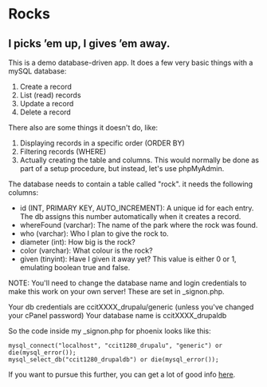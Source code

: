 # Rocks
## I picks ’em up, I gives ’em away.

This is a demo database-driven app. It does a few very basic things with a mySQL database:

1. Create a record
2. List (read) records
3. Update a record
4. Delete a record

There also are some things it doesn't do, like:

1. Displaying records in a specific order (ORDER BY)
2. Filtering records (WHERE)
3. Actually creating the table and columns. This would normally be done as part of a setup procedure, but instead, let's use phpMyAdmin.

The database needs to contain a table called "rock". it needs the following columns:
- id (INT, PRIMARY KEY, AUTO_INCREMENT): A unique id for each entry. The db assigns this number automatically when it creates a record.
- whereFound (varchar): The name of the park where the rock was found.
- who (varchar): Who I plan to give the rock to.
- diameter (int): How big is the rock?
- color (varchar): What colour is the rock?
- given (tinyint): Have I given it away yet? This value is either 0 or 1, emulating boolean true and false.

NOTE: You'll need to change the database name and login credentials to make this work on your own server! These are set in _signon.php.

Your db credentials are ccitXXXX_drupalu/generic (unless you've changed your cPanel password)
Your database name is ccitXXXX_drupaldb

So the code inside my _signon.php for phoenix looks like this:

    mysql_connect("localhost", "ccit1280_drupalu", "generic") or die(mysql_error());
    mysql_select_db("ccit1280_drupaldb") or die(mysql_error());

If you want to pursue this further, you can get a lot of good info [here](http://www.tizag.com/mysqlTutorial/index.php).